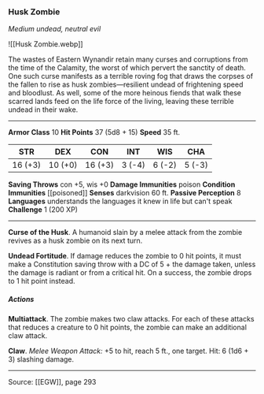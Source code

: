 ### Husk Zombie
_Medium undead, neutral evil_

![[Husk Zombie.webp]]

The wastes of Eastern Wynandir retain many curses and corruptions from the time of the Calamity, the worst of which pervert the sanctity of death. One such curse manifests as a terrible roving fog that draws the corpses of the fallen to rise as husk zombies—resilient undead of frightening speed and bloodlust. As well, some of the more heinous fiends that walk these scarred lands feed on the life force of the living, leaving these terrible undead in their wake.




---

**Armor Class** 10
**Hit Points** 37 (5d8 + 15)
**Speed** 35 ft.

| STR     | DEX     | CON     | INT     | WIS     | CHA     |
|---------|---------|---------|---------|---------|---------|
| 16 (+3) | 10 (+0) | 16 (+3) | 3 (-4) | 6 (-2) | 5 (-3) |

**Saving Throws** con +5, wis +0
**Damage Immunities** poison
**Condition Immunities** [[poisoned]]
**Senses** darkvision 60 ft.
**Passive Perception** 8
**Languages** understands the languages it knew in life but can't speak
**Challenge** 1 (200 XP)

---

**Curse of the Husk**. A humanoid slain by a melee attack from the zombie revives as a husk zombie on its next turn.

**Undead Fortitude**. If damage reduces the zombie to 0 hit points, it must make a Constitution saving throw with a DC of 5 + the damage taken, unless the damage is radiant or from a critical hit. On a success, the zombie drops to 1 hit point instead.

##### Actions
**Multiattack**. The zombie makes two claw attacks. For each of these attacks that reduces a creature to 0 hit points, the zombie can make an additional claw attack.

**Claw**. _Melee Weapon Attack:_ +5 to hit, reach 5 ft., one target. Hit: 6 (1d6 + 3) slashing damage.


---

Source: [[EGW]], page 293